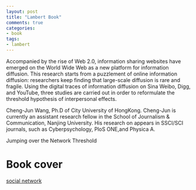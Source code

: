 ```yaml
---
layout: post
title: "Lambert Book"
comments: true
categories:
- book
tags:
- lambert
---
```


Accompanied by the rise of Web 2.0, information sharing websites have emerged on the World Wide Web as a new platform for information diffusion. This research starts from a puzzlement of online information diffusion: researchers keep finding that large-scale diffusion is rare and fragile. Using the digital traces of information diffusion on Sina Weibo, Digg, and YouTube, three studies are carried out in order to reformulate the threshold hypothesis of interpersonal effects.

Cheng-Jun Wang, Ph.D of City University of HongKong. Cheng-Jun is currently an assistant research
fellow in the School of Journalism & Communication, Nanjing University. His research on appears in SSCI/SCI journals, such as Cyberpsychology, PloS ONE,and Physica A.

Jumping over the Network Threshold

# Book cover

[social network](https://www.ingimage.com/imagedetails/79006660_extInt0/ING_43319_01455-Ingimage-contributors-The-concept-of-social-networks-internet-and-online.html)
